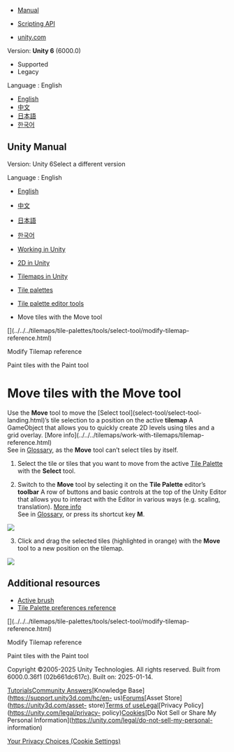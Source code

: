 [](https://docs.unity3d.com)

  * [Manual](../Manual/index.html)
  * [Scripting API](../ScriptReference/index.html)

  * [unity.com](https://unity.com/)

Version: **Unity 6** (6000.0)

  * Supported
  * Legacy

Language : English

  * [English](/Manual/tilemaps/tile-palettes/tools/move-tiles-with-move-tool.html)
  * [中文](/cn/current/Manual/tilemaps/tile-palettes/tools/move-tiles-with-move-tool.html)
  * [日本語](/ja/current/Manual/tilemaps/tile-palettes/tools/move-tiles-with-move-tool.html)
  * [한국어](/kr/current/Manual/tilemaps/tile-palettes/tools/move-tiles-with-move-tool.html)

[](https://docs.unity3d.com)

## Unity Manual

Version: Unity 6Select a different version

Language : English

  * [English](/Manual/tilemaps/tile-palettes/tools/move-tiles-with-move-tool.html)
  * [中文](/cn/current/Manual/tilemaps/tile-palettes/tools/move-tiles-with-move-tool.html)
  * [日本語](/ja/current/Manual/tilemaps/tile-palettes/tools/move-tiles-with-move-tool.html)
  * [한국어](/kr/current/Manual/tilemaps/tile-palettes/tools/move-tiles-with-move-tool.html)

  * [Working in Unity](../../../working-in-unity.html)
  * [2D in Unity](../../../Unity2D.html)
  * [Tilemaps in Unity](../../../tilemaps/tilemaps-landing.html)
  * [Tile palettes](../../../tilemaps/tile-palettes/tile-palette-landing.html)
  * [Tile palette editor tools](../../../tilemaps/tile-palettes/tools/tile-palette-tools-landing.html)
  * Move tiles with the Move tool

[](../../../tilemaps/tile-palettes/tools/select-tool/modify-tilemap-
reference.html)

Modify Tilemap reference

[](../../../tilemaps/tile-palettes/tools/paint-tiles-with-paint-tool.html)

Paint tiles with the Paint tool

# Move tiles with the Move tool

Use the **Move** tool to move the [Select tool](select-tool/select-tool-
landing.html)’s tile selection to a position on the active **tilemap** A
GameObject that allows you to quickly create 2D levels using tiles and a grid
overlay. [More info](../../../tilemaps/work-with-tilemaps/tilemap-
reference.html)  
See in [Glossary](../../../Glossary.html#Tilemap), as the **Move** tool can’t
select tiles by itself.

  1. Select the tile or tiles that you want to move from the active [Tile Palette](../create-tile-palette.html) with the **Select** tool.

  2. Switch to the **Move** tool by selecting it on the **Tile Palette** editor’s **toolbar** A row of buttons and basic controls at the top of the Unity Editor that allows you to interact with the Editor in various ways (e.g. scaling, translation). [More info](../../../Toolbar.html)  
See in [Glossary](../../../Glossary.html#Toolbar), or press its shortcut key
**M**.

![](../../../../uploads/Main/2d-palette-toolbar-move-hl.png)

  3. Click and drag the selected tiles (highlighted in orange) with the **Move** tool to a new position on the tilemap.

![](../../../../uploads/Main/2d-palette-move-tile.png)

## Additional resources

  * [Active brush](../brushes/active-brush.html)
  * [Tile Palette preferences reference](../tile-palette-preferences-reference.html)

[](../../../tilemaps/tile-palettes/tools/select-tool/modify-tilemap-
reference.html)

Modify Tilemap reference

[](../../../tilemaps/tile-palettes/tools/paint-tiles-with-paint-tool.html)

Paint tiles with the Paint tool

Copyright ©2005-2025 Unity Technologies. All rights reserved. Built from
6000.0.36f1 (02b661dc617c). Built on: 2025-01-14.

[Tutorials](https://learn.unity.com/)[Community
Answers](https://answers.unity3d.com)[Knowledge
Base](https://support.unity3d.com/hc/en-
us)[Forums](https://forum.unity3d.com)[Asset Store](https://unity3d.com/asset-
store)[Terms of
use](https://docs.unity3d.com/Manual/TermsOfUse.html)[Legal](https://unity.com/legal)[Privacy
Policy](https://unity.com/legal/privacy-
policy)[Cookies](https://unity.com/legal/cookie-policy)[Do Not Sell or Share
My Personal Information](https://unity.com/legal/do-not-sell-my-personal-
information)

[Your Privacy Choices (Cookie Settings)](javascript:void\(0\);)

